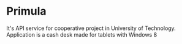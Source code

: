 Primula
=======

It's API service for cooperative project in University of Technology. Application is a cash desk made for tablets with Windows 8
